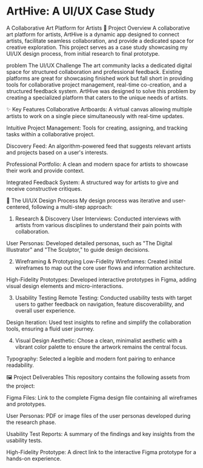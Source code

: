 # ArtHive: A UI/UX Case Study
A Collaborative Art Platform for Artists
🎨 Project Overview
A collaborative art platform for artists, ArtHive is a dynamic app designed to connect artists, facilitate seamless collaboration, and provide a dedicated space for creative exploration. This project serves as a case study showcasing my UI/UX design process, from initial research to final prototype.

problem The UI/UX Challenge
The art community lacks a dedicated digital space for structured collaboration and professional feedback. Existing platforms are great for showcasing finished work but fall short in providing tools for collaborative project management, real-time co-creation, and a structured feedback system. ArtHive was designed to solve this problem by creating a specialized platform that caters to the unique needs of artists.

✨ Key Features
Collaborative Artboards: A virtual canvas allowing multiple artists to work on a single piece simultaneously with real-time updates.

Intuitive Project Management: Tools for creating, assigning, and tracking tasks within a collaborative project.

Discovery Feed: An algorithm-powered feed that suggests relevant artists and projects based on a user's interests.

Professional Portfolio: A clean and modern space for artists to showcase their work and provide context.

Integrated Feedback System: A structured way for artists to give and receive constructive critiques.

🚀 The UI/UX Design Process
My design process was iterative and user-centered, following a multi-step approach:

1. Research & Discovery
User Interviews: Conducted interviews with artists from various disciplines to understand their pain points with collaboration.

User Personas: Developed detailed personas, such as "The Digital Illustrator" and "The Sculptor," to guide design decisions.

2. Wireframing & Prototyping
Low-Fidelity Wireframes: Created initial wireframes to map out the core user flows and information architecture.

High-Fidelity Prototypes: Developed interactive prototypes in Figma, adding visual design elements and micro-interactions.

3. Usability Testing
Remote Testing: Conducted usability tests with target users to gather feedback on navigation, feature discoverability, and overall user experience.

Design Iteration: Used test insights to refine and simplify the collaboration tools, ensuring a fluid user journey.

4. Visual Design
Aesthetic: Chose a clean, minimalist aesthetic with a vibrant color palette to ensure the artwork remains the central focus.

Typography: Selected a legible and modern font pairing to enhance readability.

🖼️ Project Deliverables
This repository contains the following assets from the project:

Figma Files: Link to the complete Figma design file containing all wireframes and prototypes.

User Personas: PDF or image files of the user personas developed during the research phase.

Usability Test Reports: A summary of the findings and key insights from the usability tests.

High-Fidelity Prototype: A direct link to the interactive Figma prototype for a hands-on experience.
